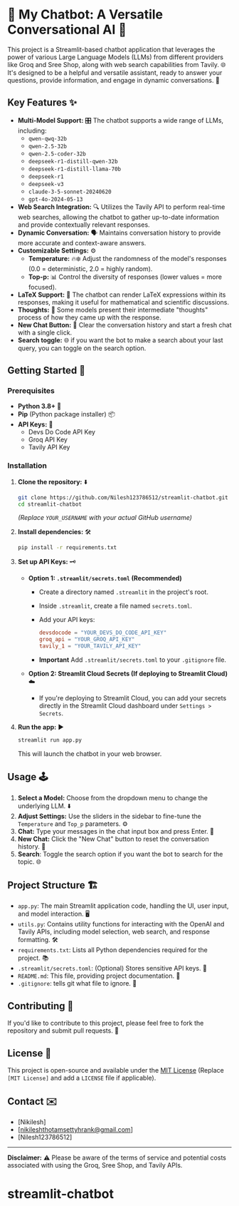 # 🤖 My Chatbot: A Versatile Conversational AI 🧠

This project is a Streamlit-based chatbot application that leverages the power of various Large Language Models (LLMs) from different providers like Groq and Sree Shop, along with web search capabilities from Tavily. 🌐  It's designed to be a helpful and versatile assistant, ready to answer your questions, provide information, and engage in dynamic conversations. 💬

## Key Features ✨

*   **Multi-Model Support:** 🎛️ The chatbot supports a wide range of LLMs, including:
    *   `qwen-qwq-32b`
    *   `qwen-2.5-32b`
    *   `qwen-2.5-coder-32b`
    *   `deepseek-r1-distill-qwen-32b`
    *   `deepseek-r1-distill-llama-70b`
    *   `deepseek-r1`
    *   `deepseek-v3`
    *   `claude-3-5-sonnet-20240620`
    *   `gpt-4o-2024-05-13`
*   **Web Search Integration:** 🔍  Utilizes the Tavily API to perform real-time web searches, allowing the chatbot to gather up-to-date information and provide contextually relevant responses.
*   **Dynamic Conversation:** 🗣️ Maintains conversation history to provide more accurate and context-aware answers.
*   **Customizable Settings:** ⚙️
    *   **Temperature:** 🔥❄️ Adjust the randomness of the model's responses (0.0 = deterministic, 2.0 = highly random).
    *   **Top-p:** 📊 Control the diversity of responses (lower values = more focused).
*   **LaTeX Support:** 🧮 The chatbot can render LaTeX expressions within its responses, making it useful for mathematical and scientific discussions.
*   **Thoughts:** 💭 Some models present their intermediate "thoughts" process of how they came up with the response.
*   **New Chat Button:** 🔄 Clear the conversation history and start a fresh chat with a single click.
*   **Search toggle:** 🌐 if you want the bot to make a search about your last query, you can toggle on the search option.

## Getting Started 🚀

### Prerequisites

*   **Python 3.8+** 🐍
*   **Pip** (Python package installer) 📦
*   **API Keys:** 🔑
    *   Devs Do Code API Key
    *   Groq API Key
    *   Tavily API Key

### Installation

1.  **Clone the repository:** ⬇️

    ```bash
    git clone https://github.com/Nilesh123786512/streamlit-chatbot.git
    cd streamlit-chatbot
    ```

    *(Replace `YOUR_USERNAME` with your actual GitHub username)*

2.  **Install dependencies:** 🛠️

    ```bash
    pip install -r requirements.txt
    ```

3.  **Set up API Keys:** 🗝️

    *   **Option 1: `.streamlit/secrets.toml` (Recommended)**
        *   Create a directory named `.streamlit` in the project's root.
        *   Inside `.streamlit`, create a file named `secrets.toml`.
        *   Add your API keys:

            ```toml
            devsdocode = "YOUR_DEVS_DO_CODE_API_KEY"
            groq_api = "YOUR_GROQ_API_KEY"
            tavily_1 = "YOUR_TAVILY_API_KEY"
            ```
          
        * **Important** Add `.streamlit/secrets.toml` to your `.gitignore` file.
        
    *   **Option 2: Streamlit Cloud Secrets (If deploying to Streamlit Cloud)** ☁️
        *   If you're deploying to Streamlit Cloud, you can add your secrets directly in the Streamlit Cloud dashboard under `Settings > Secrets`.

4.  **Run the app:** ▶️

    ```bash
    streamlit run app.py
    ```

    This will launch the chatbot in your web browser.

## Usage 🕹️

1.  **Select a Model:** Choose from the dropdown menu to change the underlying LLM. ⬇️
2.  **Adjust Settings:** Use the sliders in the sidebar to fine-tune the `Temperature` and `Top_p` parameters. ⚙️
3.  **Chat:** Type your messages in the chat input box and press Enter. 💬
4.  **New Chat:** Click the "New Chat" button to reset the conversation history. 🔄
5.  **Search**: Toggle the search option if you want the bot to search for the topic. 🌐

## Project Structure 🏗️

*   `app.py`: The main Streamlit application code, handling the UI, user input, and model interaction. 🖥️
*   `utils.py`: Contains utility functions for interacting with the OpenAI and Tavily APIs, including model selection, web search, and response formatting. 🛠️
*   `requirements.txt`: Lists all Python dependencies required for the project. 📚
*   `.streamlit/secrets.toml`: (Optional) Stores sensitive API keys. 🤫
*   `README.md`: This file, providing project documentation. 📄
*   `.gitignore`: tells git what file to ignore. 🙈

## Contributing 🤝

If you'd like to contribute to this project, please feel free to fork the repository and submit pull requests. 🙌

## License 📜

This project is open-source and available under the [MIT License](LICENSE) (Replace `[MIT License]` and add a `LICENSE` file if applicable).

## Contact ✉️

*   [Nikilesh]
*   [nikileshthotamsettyhrank@gmail.com]
*   [Nilesh123786512]

---
**Disclaimer:** ⚠️ Please be aware of the terms of service and potential costs associated with using the Groq, Sree Shop, and Tavily APIs.
# streamlit-chatbot